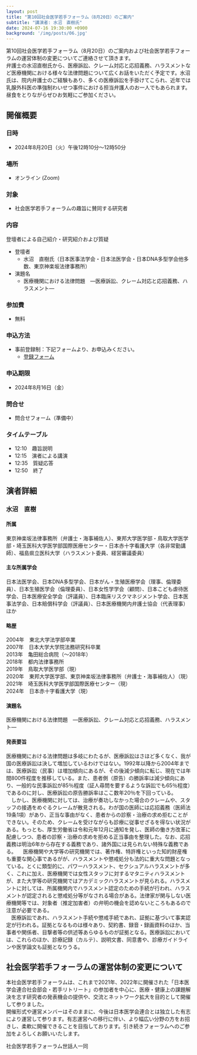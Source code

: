 ```yaml
---
layout: post
title: "第10回社会医学若手フォーラム（8月20日）のご案内"
subtitle: "講演者: 水沼　直樹氏"
date: 2024-07-16 19:30:00 +0900
background: '/img/posts/06.jpg'
---
```

第10回社会医学若手フォーラム（8月20日）のご案内および社会医学若手フォーラムの運営体制の変更についてご連絡させて頂きます。  
弁護士の水沼直樹氏から、医療訴訟、クレーム対応と応招義務、ハラスメントなど医療機関における様々な法律問題について広くお話をいただく予定です。水沼氏は、院内弁護士のご経験もあり、多くの医療訴訟を手掛けてこられ、近年では乳腺外科医の準強制わいせつ事件における担当弁護人のお一人でもあられます。昼食をとりながらぜひお気軽にご参加ください。

## 開催概要
### 日時
- 2024年8月20日（火）午後12時10分～12時50分
### 場所
- オンライン (Zoom)
### 対象
- 社会医学若手フォーラムの趣旨に賛同する研究者
### 内容
登壇者による自己紹介・研究紹介および質疑
- 登壇者
    - 水沼　直樹氏（日本医事法学会・日本法医学会・日本DNA多型学会他多数、東京神楽坂法律事務所）
- 演題名
    - 医療機関における法律問題　―医療訴訟、クレーム対応と応招義務、ハラスメント―
### 参加費
- 無料
### 申込方法
- 事前登録制：下記フォームより、お申込みください。
    - [登録フォーム](https://forms.gle/anHRbsCNbwFgJZDA8)
### 申込期限
- 2024年8月16日（金）
### 問合せ
- 問合せフォーム（準備中）
### タイムテーブル
- 12:10　趣旨説明
- 12:15　演者による講演
- 12:35　質疑応答
- 12:50　終了
## 演者詳細
### 水沼　直樹
#### 所属
東京神楽坂法律事務所（弁護士・海事補佐人）、東邦大学医学部・鳥取大学医学部・埼玉医科大学医学部国際医療センター・日本赤十字看護大学（各非常勤講師）、福島県立医科大学（ハラスメント委員、経営審議委員）
#### 主な所属学会
日本法医学会、日本DNA多型学会、日本がん・生殖医療学会（理事、倫理委員）、日本生殖医学会（倫理委員）、日本女性学学会（顧問）、日本こども虐待医学会、日本医療安全学会（評議員）、日本臨床リスクマネジメント学会、日本医事法学会、日本賠償科学会（評議員）、日本医療機関内弁護士協会（代表理事）ほか
#### 略歴
2004年　東北大学法学部卒業  
2007年　日本大学大学院法務研究科卒業  
2013年　亀田総合病院（〜2018年）  
2018年　都内法律事務所  
2019年　鳥取大学医学部（現）  
2020年　東邦大学医学部、東京神楽坂法律事務所（弁護士・海事補佐人）（現）  
2021年　埼玉医科大学医学部国際医療センター（現）  
2024年　日本赤十字看護大学（現）  
#### 演題名
医療機関における法律問題　―医療訴訟、クレーム対応と応招義務、ハラスメント―
#### 発表要旨
医療機関における法律問題は多岐にわたるが、医療訴訟はさほど多くなく、我が国の医療訴訟は決して増加しているわけではない。1992年以降から2004年までは、医療訴訟（民事）は増加傾向にあるが、その後減少傾向に転じ、現在では年間800件程度を推移している。また、患者側（原告）の勝訴率は減少傾向にあり、一般的な民事訴訟が85％程度（証人尋問を要するような訴訟でも65％程度）であるのに対し、医療訴訟の原告勝訴率はここ数年20％を下回っている。  
　しかし、医療機関に対しては、治療が奏功しなかった場合のクレームや、スタッフの接遇をめぐるクレームが散見される。わが国の医師には応招義務（医師法19条1項）があり、正当な事由がなく、患者からの診察・治療の求め拒むことができない。そのため、クレームを受けながらも診療に従事せざるを得ない状況がある。もっとも、厚生労働省は令和元年12月に通知を発し、医師の働き方改革に配慮しつつ、患者の診察・治療の求めを拒める正当事由を整理した。なお、応招義務は明治6年から存在する義務であり、諸外国には見られない特殊な義務である。
　医療機関や大学等の研究機関では、著作権、特許権といった知的財産権も重要な関心事であるがが、ハラスメントや懲戒処分も法的に重大な問題となっている。とくに類型的に、パワーハラスメント、セクシュアルハラスメントが多く、これに加え、医療機関では女性スタッフに対するマタニティハラスメントが、また大学等の研究機関ではアカデミックハラスメントが見られる。ハラスメントに対しては、所属機関内でハラスメント認定のための手続が行われ、ハラスメントが認定されると懲戒処分等がなされる場合がある。法律家が関与しない医療機関等では、対象者（推定加害者）の弁明の機会を認めないところもあるので注意が必要である。  
　医療訴訟であれ、ハラスメント手続や懲戒手続であれ、証拠に基づいて事実認定が行われる。証拠となるものは様々あり、契約書、録音・録画資料のほか、当事者や関係者、目撃者等の供述等あらゆるものが証拠となる。医療訴訟においては、これらのほか、診療記録（カルテ）、説明文書、同意書や、診療ガイドラインや医学論文も証拠となりうる。  

## 社会医学若手フォーラムの運営体制の変更について
本社会医学若手フォーラムは、これまで2021年、2022年に開催された「日本医学会連合社会部会・若手リトリート」の参加者を中心に、医療・健康上の課題解決を志す研究者の発表機会の提供や、交流とネットワーク拡大を目的として開催して参りました。  
開催形式や運営メンバーはそのままに、今後は日本医学会連合とは独立した有志により運営して参ります。有志運営への移行に伴い、より幅広い分野の方をお招きし、柔軟に開催できることを目指しております。引き続きフォーラムへのご参加をよろしくお願いいたします。  

社会医学若手フォーラム世話人一同  


